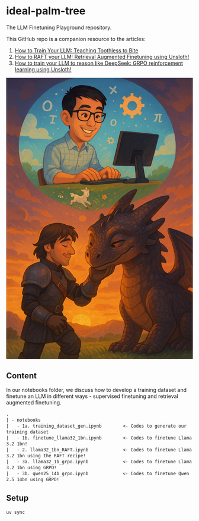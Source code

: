 # ideal-palm-tree
The LLM Finetuning Playground repository.

This GitHub repo is a companion resource to the articles:
1. [How to Train Your LLM: Teaching Toothless to Bite](https://medium.com/@tituslhy/how-to-train-your-llm-teaching-toothless-to-bite-8d9f56fe4b2a)
2. [How to RAFT your LLM: Retrieval Augmented Finetuning using Unsloth!](https://medium.com/@tituslhy/how-to-raft-your-llm-retrieval-augmented-finetuning-using-unsloth-4c3844a9a6e3)
3. [How to train your LLM to reason like DeepSeek: GRPO reinforcement learning using Unsloth!](https://medium.com/mitb-for-all/how-to-train-your-llm-to-reason-grpo-reinforcement-learning-using-unsloth-64af5e82ac3c)

<p align="center">
    <img src="./images/training_a_dragon.png">
</p>

## Content
In our notebooks folder, we discuss how to develop a training dataset and finetune an LLM in different ways - supervised finetuning and retrieval augmented finetuning.
```
.
| - notebooks
|   - 1a. training_dataset_gen.ipynb        <- Codes to generate our training dataset
|   - 1b. finetune_llama32_1bn.ipynb        <- Codes to finetune Llama 3.2 1bn!
|   - 2. llama32_1bn_RAFT.ipynb             <- Codes to finetune Llama 3.2 1bn using the RAFT recipe!
|   - 3a. llama32_1b_grpo.ipynb             <- Codes to finetune Llama 3.2 1bn using GRPO!
|   - 3b. qwen25_14b_grpo.ipynb             <- Codes to finetune Qwen 2.5 14bn using GRPO!
```

## Setup
```
uv sync
```
